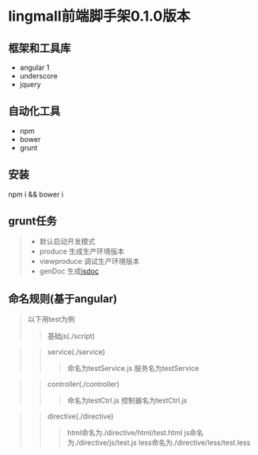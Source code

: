 # lingmall前端脚手架0.1.0版本 #

## 框架和工具库 ##
*  angular 1
*  underscore
*  jquery

## 自动化工具 ##
* npm
* bower
* grunt

## 安装 ##
npm i && bower i 

## grunt任务 ##
>* 默认启动开发模式
>* produce 生成生产环境版本
>* viewproduce 调试生产环境版本
>* genDoc 生成[jsdoc](http://usejsdoc.org/)



## 命名规则(基于angular) ##
> 以下用test为例
>> 基础js(./script)

>> service(./service)
>>> 命名为testService.js
>>>服务名为testService

>> controller(./controller)
>>> 命名为testCtrl.js
>>> 控制器名为testCtrl.js

>> directive(./directive)
>>> html命名为./directive/html/test.html
>>> js命名为./directive/js/test.js
>>> less命名为./directive/less/test.less





